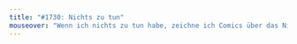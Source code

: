 ```yaml
---
title: "#1730: Nichts zu tun"
mouseover: "Wenn ich nichts zu tun habe, zeichne ich Comics über das Nichtszutunhaben."
---
```

